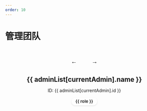 ```yaml
---
order: 10
---
```

# 管理团队

<script setup>
import { onMounted, ref } from 'vue';

const adminList = [
  {
    name: '老万Pro',
    id: 'mc506lw',
    roles: ['服主', '网页开发', '宣传', '配置文件编辑']
  },
  {
    name: 'alazeprt',
    id: 'alazeprt',
    roles: ['服主', '插件开发', '配置文件编辑']
  },
  {
    name: 'rainuil',
    id: 'rainuil',
    roles: ['管理']
  },
  {
    name: 'レミリア',
    id: 'remlia_',
    roles: ['插件开发', '配置文件编辑']
  },
  {
    name: 'Starry-cbz',
    id: 'Starry-cbz',
    roles: ['文档撰写', '配置文件编辑']
  }
];

const currentAdmin = ref(0);
const skinViewer = ref(null);
const skinViewerContainer = ref(null);

const prevAdmin = () => {
  currentAdmin.value = (currentAdmin.value - 1 + adminList.length) % adminList.length;
  updateSkinViewer();
};

const nextAdmin = () => {
  currentAdmin.value = (currentAdmin.value + 1) % adminList.length;
  updateSkinViewer();
};

const updateSkinViewer = () => {
  if (!skinViewer.value || !adminList[currentAdmin.value].id) return;
  
  // 加载皮肤
  skinViewer.value.loadSkin(`/skin/${adminList[currentAdmin.value].id}.png`);
};

onMounted(() => {
  // 动态加载 skinview3d
  import('skinview3d').then((skinview3d) => {
    if (skinViewerContainer.value) {
      skinViewer.value = new skinview3d.SkinViewer({
        canvas: skinViewerContainer.value,
        width: 250,
        height: 350,
        skin: `/skin/${adminList[currentAdmin.value].id}.png`
      });

      // 设置动画
      skinViewer.value.animation = new skinview3d.WalkingAnimation();
      skinViewer.value.animation.speed = 1;
      
      // 启用自动旋转
      skinViewer.value.autoRotate = true;
      
      // 设置背景色
      skinViewer.value.background = 0xfff5e6; // 十六进制米白色
// 使用中青绿色，更柔和
    }
  }).catch(error => {
    console.error('Failed to load skinview3d:', error);
  });
});
</script>

<div class="admin-showcase">
  <div class="admin-viewer">
    <div class="admin-controls">
      <button @click="prevAdmin" class="control-btn">←</button>
      <canvas ref="skinViewerContainer" class="skin-viewer"></canvas>
      <button @click="nextAdmin" class="control-btn">→</button>
    </div>
    <div class="admin-info" v-if="adminList[currentAdmin]">
      <h2>{{ adminList[currentAdmin].name }}</h2>
      <p v-if="adminList[currentAdmin].id">ID: {{ adminList[currentAdmin].id }}</p>
      <div class="admin-roles">
        <span v-for="role in adminList[currentAdmin].roles" :key="role" class="role-tag">{{ role }}</span>
      </div>
    </div>
  </div>
</div>

<style>
:root {
  --admin-card-bg: color-mix(
    in srgb, 
    var(--vp-c-brand-1) 5%, 
    rgba(255, 255, 255, 0.9)
  );

  --role-tag-bg: rgba(255, 255, 255, 0.18); /* 保持原有半透明效果 */
  --role-tag-hover: color-mix(
    in srgb, 
    var(--vp-c-brand-1) 15%, 
    rgba(255, 255, 255, 0.9)
  ); /* 悬停时增加品牌色浓度 */
  --admin-name-color: var(--vp-c-brand-1); /* 保持清晰可读性 */
  --control-btn-hover: color-mix(
    in srgb, 
    var(--vp-c-brand-1) 10%, 
    rgba(255, 255, 255, 0.9)
  ); /* 按钮悬停中等浓度 */
}


@media (max-width: 768px) {
  .admin-viewer {
    padding: 1rem;
    max-width: 95%;
  }
  
  .skin-viewer {
    width: 180px !important;
    height: 250px !important;
  }
  
  .control-btn {
    width: 36px;
    height: 36px;
    margin: 0 0.4rem;
  }
  
  .admin-info h2 {
    font-size: 1.2rem;
  }
  
  .role-tag {
    font-size: 0.8rem;
    padding: 0.25rem 0.7rem;
  }
}
.admin-showcase {
  display: flex;
  justify-content: center;
  margin: 1rem 0;
}

.admin-viewer {
  display: flex;
  flex-direction: column;
  align-items: center;
  background: var(--admin-card-bg);
  border-radius: 12px;
  padding: 1.5rem;
  box-shadow: var(--vp-shadow-3);
  max-width: 560px;
  width: 100%;
  border: 1px solid var(--vp-c-brand-3);
  transition: transform 0.3s ease, box-shadow 0.3s ease;
}

.admin-viewer:hover {
  transform: translateY(-3px);
  box-shadow: var(--vp-shadow-4);
}

.admin-controls {
  display: flex;
  align-items: center;
  justify-content: center;
  margin-bottom: 0.8rem;
}

.skin-viewer {
  border-radius: 8px;
  box-shadow: 0 4px 12px rgba(0, 0, 0, 0.15);
  transition: transform 0.3s ease, box-shadow 0.3s ease;
}

.skin-viewer:hover {
  transform: scale(1.02);
  box-shadow: 0 6px 16px rgba(0, 0, 0, 0.2);
}

.control-btn {
  background: var(--vp-button-brand-bg);
  color: var(--vp-button-brand-text);
  border: 1px solid var(--vp-button-brand-border);
  border-radius: 8px;
  width: 40px;
  height: 40px;
  font-size: 1.2rem;
  cursor: pointer;
  margin: 0 0.8rem;
  display: flex;
  align-items: center;
  justify-content: center;
  transition: all 0.25s ease;
  box-shadow: var(--vp-shadow-1);
}

.control-btn:hover {
  background: var(--control-btn-hover);
  transform: translateY(-2px);
  box-shadow: var(--vp-shadow-2);
}

.admin-info {
  text-align: center;
  margin-top: 0.5rem;
}

.admin-info h2 {
  margin: 0.2rem 0;
  color: var(--admin-name-color);
  font-size: 1.3rem;
  font-weight: 700;
  text-shadow: 0 1px 2px rgba(0, 0, 0, 0.1);
}

.admin-roles {
  display: flex;
  flex-wrap: wrap;
  justify-content: center;
  gap: 0.3rem;
  margin-top: 0.5rem;
}

.role-tag {
  background: var(--role-tag-bg);
  color: var(--vp-c-text-1);
  padding: 0.3rem 0.8rem;
  border-radius: 20px;
  font-size: 0.85rem;
  font-weight: 600;
  transition: all 0.25s ease;
  border: 1px solid var(--vp-c-brand-3);
  box-shadow: 0 2px 4px rgba(0, 0, 0, 0.1);
}

.role-tag:hover {
  transform: translateY(-3px);
  box-shadow: var(--vp-shadow-3);
  background: var(--role-tag-hover);
  color: white;
}

.dark .admin-viewer {
  background: linear-gradient(145deg, var(--vp-c-brand-4) 0%, var(--vp-c-brand-5) 100%); /* 使用更深的品牌色 */
  border-color: var(--vp-c-brand-4);
}

.dark .admin-info h2 {
  color: var(--vp-c-brand-2); /* 使用较亮的品牌色 */
}

.dark .admin-roles .role-tag {
  background: rgba(255, 255, 255, 0.1); /* 更柔和的背景 */
  color: var(--vp-c-text-2); /* 调整文字颜色 */
  border-color: var(--vp-c-brand-4);
}

.dark .role-tag:hover {
  background: var(--vp-c-brand-3); /* 悬停背景 */
  color: white;
}

.dark .control-btn {
  background: var(--vp-button-brand-bg-dark); /* 使用黑暗模式按钮背景 */
  color: var(--vp-button-brand-text-dark); /* 使用黑暗模式按钮文字颜色 */
  border-color: var(--vp-button-brand-border-dark); /* 使用黑暗模式按钮边框颜色 */
}

.dark .control-btn:hover {
  background: var(--vp-c-brand-3); /* 悬停背景 */
  transform: translateY(-2px);
  box-shadow: var(--vp-shadow-2);
}

/* 定义黑暗模式下的品牌色变量，假设存在 */
/* 如果全局已定义，这些可以移除 */
.dark {
  --vp-c-brand-4: #0a8c7f; /* 假设的更深的品牌色 */
  --vp-c-brand-5: #076b61; /* 假设的更深的品牌色 */
  --vp-c-text-2: rgba(235, 235, 235, 0.6); /* 假设的黑暗模式文字颜色 */
  --vp-button-brand-bg-dark: var(--vp-c-brand-3); /* 假设的黑暗模式按钮背景 */
  --vp-button-brand-text-dark: white; /* 假设的黑暗模式按钮文字颜色 */
  --vp-button-brand-border-dark: var(--vp-c-brand-2); /* 假设的黑暗模式按钮边框颜色 */
}
</style>